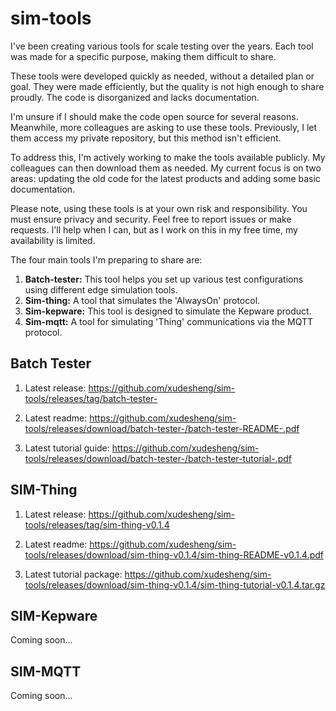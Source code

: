 # sim-tools
I've been creating various tools for scale testing over the years. Each tool was made for a specific purpose, making them difficult to share.

These tools were developed quickly as needed, without a detailed plan or goal. They were made efficiently, but the quality is not high enough to share proudly. The code is disorganized and lacks documentation.

I'm unsure if I should make the code open source for several reasons. Meanwhile, more colleagues are asking to use these tools. Previously, I let them access my private repository, but this method isn't efficient.

To address this, I'm actively working to make the tools available publicly. My colleagues can then download them as needed. My current focus is on two areas: updating the old code for the latest products and adding some basic documentation.

Please note, using these tools is at your own risk and responsibility. You must ensure privacy and security. Feel free to report issues or make requests. I'll help when I can, but as I work on this in my free time, my availability is limited.

The four main tools I'm preparing to share are:

1. **Batch-tester:** This tool helps you set up various test configurations using different edge simulation tools.
2. **Sim-thing:** A tool that simulates the 'AlwaysOn' protocol.
3. **Sim-kepware:** This tool is designed to simulate the Kepware product.
4. **Sim-mqtt:** A tool for simulating 'Thing' communications via the MQTT protocol.

## Batch Tester

1. Latest release: https://github.com/xudesheng/sim-tools/releases/tag/batch-tester-

2. Latest readme: https://github.com/xudesheng/sim-tools/releases/download/batch-tester-/batch-tester-README-.pdf

3. Latest tutorial guide: https://github.com/xudesheng/sim-tools/releases/download/batch-tester-/batch-tester-tutorial-.pdf



## SIM-Thing

1. Latest release: https://github.com/xudesheng/sim-tools/releases/tag/sim-thing-v0.1.4

2. Latest readme: https://github.com/xudesheng/sim-tools/releases/download/sim-thing-v0.1.4/sim-thing-README-v0.1.4.pdf

3. Latest tutorial package: https://github.com/xudesheng/sim-tools/releases/download/sim-thing-v0.1.4/sim-thing-tutorial-v0.1.4.tar.gz



## SIM-Kepware

Coming soon...



## SIM-MQTT

Coming soon...
